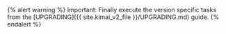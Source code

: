{% alert warning %}
Important: Finally execute the version specific tasks from the [UPGRADING]({{ site.kimai_v2_file }}/UPGRADING.md) guide.
{% endalert %}
